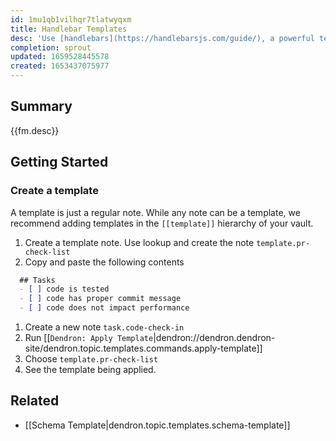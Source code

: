 ```yaml
---
id: 1mu1qb1vilhqr7tlatwyqxm
title: Handlebar Templates
desc: 'Use [handlebars](https://handlebarsjs.com/guide/), a powerful templating language which enables conditionals, for loops and custom helpers to apply to your templates without executing code.'
completion: sprout
updated: 1659528445578
created: 1653437075977
---
```


## Summary

{{fm.desc}}

## Getting Started

### Create a template
A template is just a regular note. While any note can be a template, we recommend adding templates in the `[[template]]` hierarchy of your vault. 

1. Create a template note. Use lookup and create the note `template.pr-check-list`
1. Copy and paste the following contents
  ```md
    ## Tasks
    - [ ] code is tested
    - [ ] code has proper commit message
    - [ ] code does not impact performance
  ```
1. Create a new note `task.code-check-in`
1. Run [[`Dendron: Apply Template`|dendron://dendron.dendron-site/dendron.topic.templates.commands.apply-template]]
1. Choose `template.pr-check-list`
1. See the template being applied.

## Related
- [[Schema Template|dendron.topic.templates.schema-template]]
